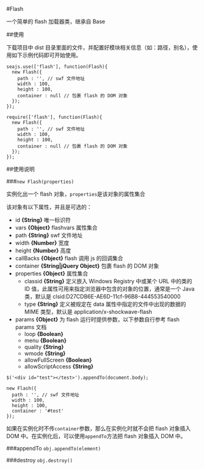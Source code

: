 #Flash

一个简单的 flash 加载器类，继承自 Base

##使用

下载项目中 dist 目录里面的文件，并配置好模块相关信息（如：路径，别名），使用如下示例代码即可开始使用。

```
seajs.use(['flash'], function(Flash){
  new Flash({
    path : '', // swf 文件地址
    width : 100,
    height : 100,
    container : null // 包裹 flash 的 DOM 对象
  });
});

require(['flash'], function(Flash){
  new Flash({
    path : '', // swf 文件地址
    width : 100,
    height : 100,
    container : null // 包裹 flash 的 DOM 对象
  });
});
```

##使用说明

###``new Flash(properties)``

实例化出一个 flash 对象，``properties``是该对象的属性集合

该对象有以下属性，并且是可选的：

- id **{String}** 唯一标识符
- vars **{Object}** flashvars 属性集合
- path **{String}** swf 文件地址
- width **{Number}** 宽度
- height **{Number}** 高度
- callBacks **{Object}** flash 调用 js 的回调集合
- container **{String|jQuery Object}** 包裹 flash 的 DOM 对象
- properties **{Object}** 属性集合
  - classid **{String}** 定义嵌入 Windows Registry 中或某个 URL 中的类的 ID 值，此属性可用来指定浏览器中包含的对象的位置，通常是一个 Java 类，默认是 clsid:D27CDB6E-AE6D-11cf-96B8-444553540000
  - type **{String}** 定义被规定在 data 属性中指定的文件中出现的数据的 MIME 类型，默认是 application/x-shockwave-flash
- params **{Object}** 为 flash 运行时提供参数，以下参数自行参考 flash params 文档
  - loop **{Boolean}**
  - menu **{Boolean}**
  - quality **{String}**
  - wmode **{String}**
  - allowFullScreen **{Boolean}**
  - allowScriptAccess **{String}**

```
$('<div id="test"></test>').appendTo(document.body);

new Flash({
  path : '', // swf 文件地址
  width : 100,
  height : 100,
  container : '#test'
});
```

如果在实例化时不传``container``参数，那么在实例化时就不会把 flash 对象插入 DOM 中。在实例化后，可以使用``appendTo``方法把 flash 对象插入 DOM 中。

###appendTo ``obj.appendTo(element)``

###destroy ``obj.destroy()``
